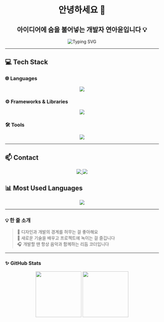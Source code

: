 <h1 align="center">안녕하세요 👋</h1>
<h2 align="center">아이디어에 숨을 불어넣는 개발자 연아윤입니다 💡</h2>

<p align="center">
  <img src="https://readme-typing-svg.herokuapp.com?font=Pretendard&color=FEC260&size=24&center=true&vCenter=true&width=600&height=35&lines=Creative+Frontend+Developer;Bringing+Ideas+to+Life+with+Code" alt="Typing SVG" />
</p>

---

## 💻 Tech Stack

### 🌐 Languages  
<div align="center">
  <a href="https://skillicons.dev">
    <img src="https://skillicons.dev/icons?i=html,css,js,ts" />
  </a>
</div>

### ⚙️ Frameworks & Libraries  
<div align="center">
  <a href="https://skillicons.dev">
    <img src="https://skillicons.dev/icons?i=nextjs,spring" />
  </a>
</div>

### 🛠 Tools  
<div align="center">
  <a href="https://skillicons.dev">
    <img src="https://skillicons.dev/icons?i=idea,vscode,github,figma,discord" />
  </a>
</div>

---

## 📫 Contact

<div align="center">
  <a href="mailto:yeona.dev@email.com">
    <img src="https://img.shields.io/badge/Gmail-Email-red?style=for-the-badge&logo=gmail&logoColor=white" />
  </a>
  <a href="https://yeonayun.tistory.com">
    <img src="https://img.shields.io/badge/Tistory-Blog-black?style=for-the-badge&logo=blogger&logoColor=white" />
  </a>
</div>

## 📊 Most Used Languages

<div align="center">
  <img src="https://github-readme-stats.vercel.app/api/top-langs/?username=yeonayun&layout=compact&theme=rose_pine" />
</div>



---

### 💡 한 줄 소개
> 🎨 디자인과 개발의 경계를 허무는 걸 좋아해요  
> 🧩 새로운 기술을 배우고 프로젝트에 녹이는 걸 즐깁니다  
> 🎧 개발할 땐 항상 음악과 함께하는 리듬 코더입니다

---

### ✨ GitHub Stats

<p align="center">
  <img src="https://github-readme-stats.vercel.app/api?username=your-github-id&show_icons=true&theme=tokyonight" height="150"/>
  <img src="https://github-readme-stats.vercel.app/api/top-langs/?username=your-github-id&layout=compact&theme=tokyonight" height="150"/>
</p>

